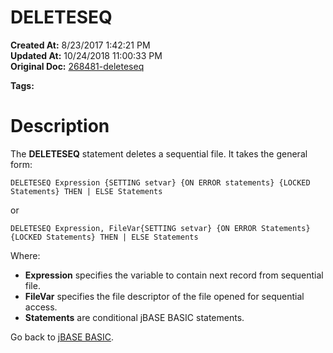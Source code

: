 # DELETESEQ

**Created At:** 8/23/2017 1:42:21 PM  
**Updated At:** 10/24/2018 11:00:33 PM  
**Original Doc:** [268481-deleteseq](https://docs.jbase.com/36868-jbase-basic/268481-deleteseq)  

**Tags:**
<badge text='sequential files' vertical='middle' />

# Description

The **DELETESEQ** statement deletes a sequential file. It takes the general form:

```
DELETESEQ Expression {SETTING setvar} {ON ERROR statements} {LOCKED Statements} THEN | ELSE Statements
```

or

```
DELETESEQ Expression, FileVar{SETTING setvar} {ON ERROR Statements} {LOCKED Statements} THEN | ELSE Statements
```

Where:

- **Expression** specifies the variable to contain next record from sequential file.
- **FileVar** specifies the file descriptor of the file opened for sequential access.
- **Statements** are conditional jBASE BASIC statements.




Go back to [jBASE BASIC](./../jbase-basic-programmers-reference-guide).

